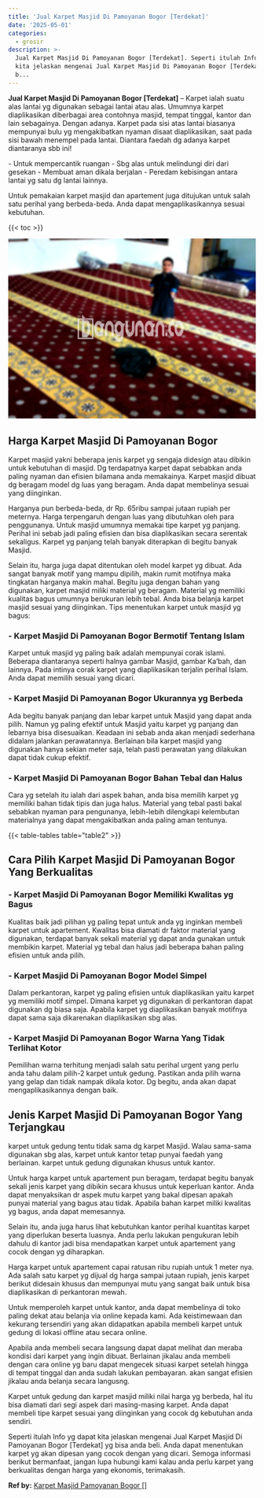 ```yaml
---
title: 'Jual Karpet Masjid Di Pamoyanan Bogor [Terdekat]'
date: '2025-05-01'
categories:
  - grosir
description: >-
  Jual Karpet Masjid Di Pamoyanan Bogor [Terdekat]. Seperti itulah Info yg dapat
  kita jelaskan mengenai Jual Karpet Masjid Di Pamoyanan Bogor [Terdekat] yg
  b...
---
```


**Jual Karpet Masjid Di Pamoyanan Bogor \[Terdekat\]** – Karpet ialah suatu alas lantai yg digunakan sebagai lantai atau alas. Umumnya karpet diaplikasikan diberbagai area contohnya masjid, tempat tinggal, kantor dan lain sebagainya. Dengan adanya. Karpet pada sisi atas lantai biasanya mempunyai bulu yg mengakibatkan nyaman disaat diaplikasikan, saat pada sisi bawah menempel pada lantai. Diantara faedah dg adanya karpet diantaranya sbb ini!

\- Untuk mempercantik ruangan - Sbg alas untuk melindungi diri dari gesekan - Membuat aman dikala berjalan - Peredam kebisingan antara lantai yg satu dg lantai lainnya.

Untuk pemakaian karpet masjid dan apartement juga ditujukan untuk salah satu perihal yang berbeda-beda. Anda dapat mengaplikasikannya sesuai kebutuhan.

{{< toc >}}

![Jual Karpet Masjid Di Pamoyanan Bogor [Terdekat]](/images/grosir-karpet-murah-34.png)

## Harga Karpet Masjid Di Pamoyanan Bogor

Karpet masjid yakni beberapa jenis karpet yg sengaja didesign atau dibikin untuk kebutuhan di masjid. Dg terdapatnya karpet dapat sebabkan anda paling nyaman dan efisien bilamana anda memakainya. Karpet masjid dibuat dg beragam model dg luas yang beragam. Anda dapat membelinya sesuai yang diinginkan.

Harganya pun berbeda-beda, dr Rp. 65ribu sampai jutaan rupiah per meternya. Harga terpengaruh dengan luas yang dibutuhkan oleh para penggunanya. Untuk masjid umumnya memakai tipe karpet yg panjang. Perihal ini sebab jadi paling efisien dan bisa diaplikasikan secara serentak sekaligus. Karpet yg panjang telah banyak diterapkan di begitu banyak Masjid.

Selain itu, harga juga dapat ditentukan oleh model karpet yg dibuat. Ada sangat banyak motif yang mampu dipilih, makin rumit motifnya maka tingkatan harganya makin mahal. Begitu juga dengan bahan yang digunakan, karpet masjid miliki material yg beragam. Material yg memiliki kualitas bagus umumnya berukuran lebih tebal. Anda bisa belanja karpet masjid sesuai yang diinginkan. Tips menentukan karpet untuk masjid yg bagus:

### \- Karpet Masjid Di Pamoyanan Bogor Bermotif Tentang Islam

Karpet untuk masjid yg paling baik adalah mempunyai corak islami. Beberapa diantaranya seperti halnya gambar Masjid, gambar Ka’bah, dan lainnya. Pada intinya corak karpet yang diaplikasikan terjalin perihal Islam. Anda dapat memilih sesuai yang dicari.

### \- Karpet Masjid Di Pamoyanan Bogor Ukurannya yg Berbeda

Ada begitu banyak panjang dan lebar karpet untuk Masjid yang dapat anda pilih. Namun yg paling efektif untuk Masjid yaitu karpet yg panjang dan lebarnya bisa disesuaikan. Keadaan ini sebab anda akan menjadi sederhana didalam jalankan perawatannya. Berlainan bila karpet masjid yang digunakan hanya sekian meter saja, telah pasti perawatan yang dilakukan dapat tidak cukup efektif.

### \- Karpet Masjid Di Pamoyanan Bogor Bahan Tebal dan Halus

Cara yg setelah itu ialah dari aspek bahan, anda bisa memilih karpet yg memiliki bahan tidak tipis dan juga halus. Material yang tebal pasti bakal sebabkan nyaman para pengunanya, lebih-lebih dilengkapi kelembutan materialnya yang dapat mengakibatkan anda paling aman tentunya.

{{< table-tables table="table2" >}}

## Cara Pilih Karpet Masjid Di Pamoyanan Bogor Yang Berkualitas

### \- Karpet Masjid Di Pamoyanan Bogor Memiliki Kwalitas yg Bagus

Kualitas baik jadi pilihan yg paling tepat untuk anda yg inginkan membeli karpet untuk apartement. Kwalitas bisa diamati dr faktor material yang digunakan, terdapat banyak sekali material yg dapat anda gunakan untuk membikin karpet. Material yg tebal dan halus jadi beberapa bahan paling efisien untuk anda pilih.

### \- Karpet Masjid Di Pamoyanan Bogor Model Simpel

Dalam perkantoran, karpet yg paling efisien untuk diaplikasikan yaitu karpet yg memiliki motif simpel. Dimana karpet yg digunakan di perkantoran dapat digunakan dg biasa saja. Apabila karpet yg diaplikasikan banyak motifnya dapat sama saja dikarenakan diaplikasikan sbg alas.

### \- Karpet Masjid Di Pamoyanan Bogor Warna Yang Tidak Terlihat Kotor

Pemilihan warna terhitung menjadi salah satu perihal urgent yang perlu anda tahu dalam pilih-2 karpet untuk gedung. Pastikan anda pilih warna yang gelap dan tidak nampak dikala kotor. Dg begitu, anda akan dapat mengaplikasikannya dengan baik.

## Jenis Karpet Masjid Di Pamoyanan Bogor Yang Terjangkau

karpet untuk gedung tentu tidak sama dg karpet Masjid. Walau sama-sama digunakan sbg alas, karpet untuk kantor tetap punyai faedah yang berlainan. karpet untuk gedung digunakan khusus untuk kantor.

Untuk harga karpet untuk apartement pun beragam, terdapat begitu banyak sekali jenis karpet yang dibikin secara khusus untuk keperluan kantor. Anda dapat menyaksikan dr aspek mutu karpet yang bakal dipesan apakah punyai material yang bagus atau tidak. Apabila bahan karpet miliki kwalitas yg bagus, anda dapat memesannya.

Selain itu, anda juga harus lihat kebutuhkan kantor perihal kuantitas karpet yang diperlukan beserta luasnya. Anda perlu lakukan pengukuran lebih dahulu di kantor jadi bisa mendapatkan karpet untuk apartement yang cocok dengan yg diharapkan.

Harga karpet untuk apartement capai ratusan ribu rupiah untuk 1 meter nya. Ada salah satu karpet yg dijual dg harga sampai jutaan rupiah, jenis karpet berikut didesain khusus dan mempunyai mutu yang sangat baik untuk bisa diaplikasikan di perkantoran mewah.

Untuk memperoleh karpet untuk kantor, anda dapat membelinya di toko paling dekat atau belanja via online kepada kami. Ada keistimewaan dan kekurang tersendiri yang akan didapatkan apabila membeli karpet untuk gedung di lokasi offline atau secara online.

Apabila anda membeli secara langsung dapat dapat melihat dan meraba kondisi dari karpet yang ingin dibuat. Berlainan jikalau anda membeli dengan cara online yg baru dapat mengecek situasi karpet setelah hingga di tempat tinggal dan anda sudah lakukan pembayaran. akan sangat efisien jikalau anda belanja secara langusng.

Karpet untuk gedung dan karpet masjid miliki nilai harga yg berbeda, hal itu bisa diamati dari segi aspek dari masing-masing karpet. Anda dapat membeli tipe karpet sesuai yang diinginkan yang cocok dg kebutuhan anda sendiri.

Seperti itulah Info yg dapat kita jelaskan mengenai Jual Karpet Masjid Di Pamoyanan Bogor \[Terdekat\] yg bisa anda beli. Anda dapat menentukan karpet yg akan dipesan yang cocok dengan yang dicari. Semoga informasi berikut bermanfaat, jangan lupa hubungi kami kalau anda perlu karpet yang berkualitas dengan harga yang ekonomis, terimakasih.

**Ref by:**  [Karpet Masjid Pamoyanan Bogor []](https://id.wikipedia.org/wiki/Karpet)
